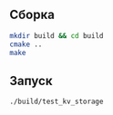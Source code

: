 ## Сборка
```bash
mkdir build && cd build
cmake ..
make
```

## Запуск
``` bash
./build/test_kv_storage
